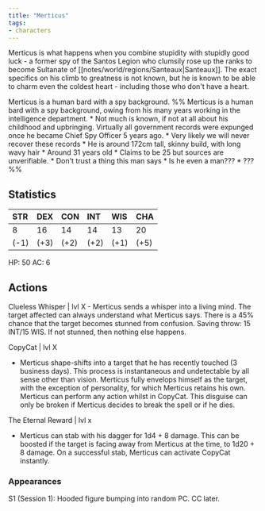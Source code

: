 ```yaml
---
title: "Merticus"
tags:
- characters
---
```


Merticus is what happens when you combine stupidity with stupidly good luck - a former spy of the Santos Legion who clumsily rose up the ranks to become Sultanate of [[notes/world/regions/Santeaux|Santeaux]]. The exact specifics on his climb to greatness is not known, but he is known to be able to charm even the coldest heart - including those who don't have a heart. 

Merticus is a human bard with a spy background. 
%%
Merticus is a human bard with a spy background, owing from his many years working in the intelligence department.
	* Not much is known, if not at all about his childhood and upbringing. Virtually all government records were expunged once he became Chief Spy Officer 5 years ago. 
	* Very likely we will never recover these records 
	* He is around 172cm tall, skinny build, with long wavy hair
	* Around 31 years old 
	* Claims to be 25 but sources are unverifiable.
	* Don't trust a thing this man says 
	* Is he even a man??? 
	* ???
%%

<h2>Statistics</h2> 

|STR|DEX|CON|INT |WIS|CHA|
|:--|:--|:--|:--|:--|:--|
|8|16|14|14|13|20|
|(-1)|(+3)|(+2)|(+2)|(+1)|(+5)|

HP: 50
AC: 6

<h2>Actions</h2> 
Clueless Whisper | lvl X 
- Merticus sends a whisper into a living mind. The target affected can always understand what Merticus says. There is a 45% chance that the target becomes stunned from confusion. Saving throw: 15 INT/15 WIS. If not stunned, then nothing else happens.

CopyCat | lvl X
* Merticus shape-shifts into a target that he has recently touched (3 business days). This process is instantaneous and undetectable by all sense other than vision. Merticus fully envelops himself as the target, with the exception of personality, for which Merticus retains his own. Merticus can perform any action whilst in CopyCat. This disguise can only be broken if Merticus decides to break the spell or if he dies. 

The Eternal Reward | lvl x
* Merticus can stab with his dagger for 1d4 + 8 damage. This can be boosted if the target is facing away from Merticus at the time, to 1d20 + 8 damage. On a successful stab, Merticus can activate CopyCat instantly. 

<h3>Appearances</h3>
S1 (Session 1): Hooded figure bumping into random PC. CC later.


